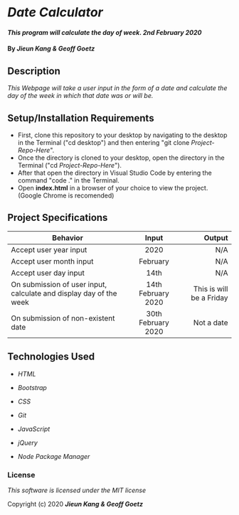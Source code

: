 # _Date Calculator_

#### _This program will calculate the day of week. 2nd February 2020_

#### By _**Jieun Kang & Geoff Goetz**_

## Description

_This Webpage will take a user input in the form of a date and calculate the day of the week in which that date was or will be._

## Setup/Installation Requirements

* First, clone this repository to your desktop by navigating to the desktop in the Terminal ("cd desktop") and then entering "git clone _Project-Repo-Here_".
* Once the directory is cloned to your desktop, open the directory in the Terminal ("cd _Project-Repo-Here_").
* After that open the directory in Visual Studio Code by entering the command "code ." in the Terminal.
* Open **index.html** in a browser of your choice to view the project. (Google Chrome is recomended)

## Project Specifications

| Behavior   |      Input      |  Output |
|------------|:---------------:|--------:|
| Accept user year input | 2020| N/A |
| Accept user month input | February | N/A |
| Accept user day input | 14th | N/A |
| On submission of user input, calculate and display day of the week | 14th February 2020 | This is will be a Friday |
| On submission of non-existent date | 30th February 2020 | Not a date |

## Technologies Used

* _HTML_

* _Bootstrap_

* _CSS_

* _Git_

* _JavaScript_

* _jQuery_

* _Node Package Manager_

### License

*This software is licensed under the MIT license*

Copyright (c) 2020 **_Jieun Kang & Geoff Goetz_**
